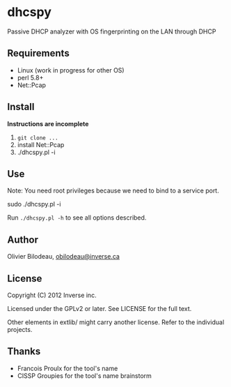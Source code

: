 dhcspy
======

Passive DHCP analyzer with OS fingerprinting on the LAN through DHCP


Requirements
------------

* Linux (work in progress for other OS)
* perl 5.8+
* Net::Pcap


Install
-------

**Instructions are incomplete**

1. `git clone ...`
2. install Net::Pcap
3. ./dhcspy.pl -i <interface>


Use
---

Note: You need root privileges because we need to bind to a service port.

  sudo ./dhcspy.pl -i <interface>

Run `./dhcspy.pl -h` to see all options described.


Author
------

Olivier Bilodeau, <obilodeau@inverse.ca>


License
-------

Copyright (C) 2012 Inverse inc.

Licensed under the GPLv2 or later. See LICENSE for the full text.

Other elements in extlib/ might carry another license. 
Refer to the individual projects.


Thanks
------

* Francois Proulx for the tool's name
* CISSP Groupies for the tool's name brainstorm

